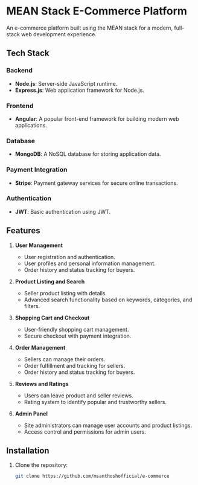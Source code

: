 # MEAN Stack E-Commerce Platform

An e-commerce platform built using the MEAN stack for a modern, full-stack web development experience.
## Tech Stack

### Backend
- **Node.js**: Server-side JavaScript runtime.
- **Express.js**: Web application framework for Node.js.

### Frontend
- **Angular**: A popular front-end framework for building modern web applications.

### Database
- **MongoDB**: A NoSQL database for storing application data.

### Payment Integration
- **Stripe**: Payment gateway services for secure online transactions.

### Authentication
- **JWT**: Basic authentication using JWT.

## Features

1. **User Management**
   - User registration and authentication.
   - User profiles and personal information management.
   - Order history and status tracking for buyers.

2. **Product Listing and Search**
   - Seller product listing with details.
   - Advanced search functionality based on keywords, categories, and filters.

3. **Shopping Cart and Checkout**
   - User-friendly shopping cart management.
   - Secure checkout with payment integration.

4. **Order Management**
   - Sellers can manage their orders.
   - Order fulfillment and tracking for sellers.
   - Order history and status tracking for buyers.

5. **Reviews and Ratings**
   - Users can leave product and seller reviews.
   - Rating system to identify popular and trustworthy sellers.

6. **Admin Panel**
   - Site administrators can manage user accounts and product listings.
   - Access control and permissions for admin users.

## Installation

1. Clone the repository:
   ```bash
   git clone https://github.com/msanthoshofficial/e-commerce
